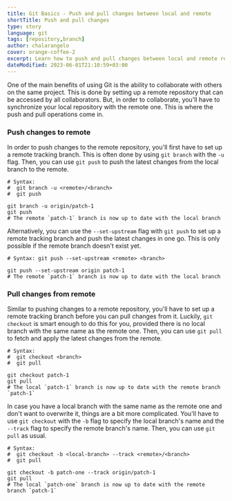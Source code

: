 ```yaml
---
title: Git Basics - Push and pull changes between local and remote
shortTitle: Push and pull changes
type: story
language: git
tags: [repository,branch]
author: chalarangelo
cover: orange-coffee-2
excerpt: Learn how to push and pull changes between local and remote repositories.
dateModified: 2023-06-01T21:10:59+03:00
---
```


One of the main benefits of using Git is the ability to collaborate with others on the same project. This is done by setting up a remote repository that can be accessed by all collaborators. But, in order to collaborate, you'll have to synchronize your local repository with the remote one. This is where the push and pull operations come in.

### Push changes to remote

In order to push changes to the remote repository, you'll first have to set up a remote tracking branch. This is often done by using `git branch` with the `-u` flag. Then, you can use `git push` to push the latest changes from the local branch to the remote.

```shell
# Syntax:
#  git branch -u <remote>/<branch>
#  git push

git branch -u origin/patch-1
git push
# The remote `patch-1` branch is now up to date with the local branch
```

Alternatively, you can use the `--set-upstream` flag with `git push` to set up a remote tracking branch and push the latest changes in one go. This is only possible if the remote branch doesn't exist yet.

```shell
# Syntax: git push --set-upstream <remote> <branch>

git push --set-upstream origin patch-1
# The remote `patch-1` branch is now up to date with the local branch
```

### Pull changes from remote

Similar to pushing changes to a remote repository, you'll have to set up a remote tracking branch before you can pull changes from it. Luckily, `git checkout` is smart enough to do this for you, provided there is no local branch with the same name as the remote one. Then, you can use `git pull` to fetch and apply the latest changes from the remote.

```shell
# Syntax:
#  git checkout <branch>
#  git pull

git checkout patch-1
git pull
# The local `patch-1` branch is now up to date with the remote branch `patch-1`
```

In case you have a local branch with the same name as the remote one and don't want to overwrite it, things are a bit more complicated. You'll have to use `git checkout` with the `-b` flag to specify the local branch's name and the `--track` flag to specify the remote branch's name. Then, you can use `git pull` as usual.

```shell
# Syntax:
#  git checkout -b <local-branch> --track <remote>/<branch>
#  git pull

git checkout -b patch-one --track origin/patch-1
git pull
# The local `patch-one` branch is now up to date with the remote branch `patch-1`
```
